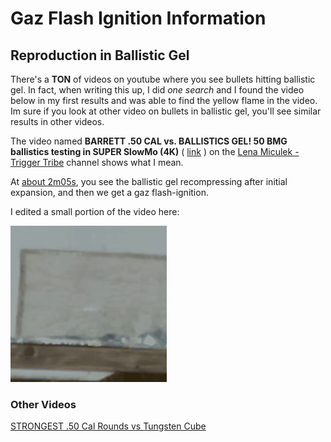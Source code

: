 # Gaz Flash Ignition Information


## Reproduction in Ballistic Gel 

There's a **TON** of videos on youtube where you see bullets hitting ballistic gel. In fact, when writing this up, I did *one search* and I found the video below in my first results and was able to find the yellow flame in the video. 
Im sure if you look at other video on bullets in ballistic gel, you'll see similar results in other videos.

The video named **BARRETT .50 CAL vs. BALLISTICS GEL! 50 BMG ballistics testing in SUPER SlowMo (4K)** ( [link](https://www.youtube.com/watch?v=5J9hCDr21mo) ) on the [Lena Miculek - Trigger Tribe](https://m.youtube.com/@LenasTriggerTribe) channel shows what I mean.

At [about 2m05s](https://www.youtube.com/watch?v=5J9hCDr21mo&t=124s), you see the ballistic gel recompressing after initial expansion, and then we get a gaz flash-ignition.

I edited a small portion of the video here:

![flame](data/bullet.gif)

### Other Videos

[STRONGEST .50 Cal Rounds vs Tungsten Cube](https://www.youtube.com/watch?v=QmLjMz6UNBE)


